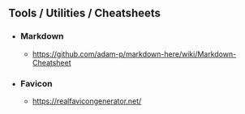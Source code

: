 ## Tools / Utilities / Cheatsheets

* ### Markdown
  * https://github.com/adam-p/markdown-here/wiki/Markdown-Cheatsheet
* ### Favicon
  * https://realfavicongenerator.net/
